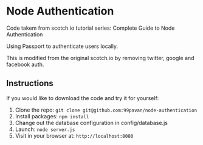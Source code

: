 # Node Authentication

Code takem from scotch.io tutorial series: Complete Guide to Node Authentication

Using Passport to authenticate users locally.

This is modified from the original scotch.io by removing twitter, google and facebook auth.

## Instructions
If you would like to download the code and try it for yourself:

1. Clone the repo: `git clone git@github.com:99pavan/node-authentication`
2. Install packages: `npm install`
3. Change out the database configuration in config/database.js
4. Launch: `node server.js`
5. Visit in your browser at: `http://localhost:8080`
